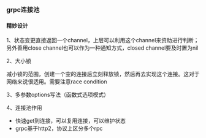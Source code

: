 ### grpc连接池



#### 精妙设计

1、状态变更直接返回一个channel，上层可以利用这个channel来资助进行判断；另外善用close channel也可以作为一种通知方式，closed channel要及时置为nil

2、大小锁

减小锁的范围，创建一个空的连接后立刻释放锁，然后再去实现这个连接。这对于网络来说很适用。需要注意race condition

3、多参数options写法（函数式选项模式）

4、连接池作用

- 快速get到连接，可以复用连接，可以维护状态
- grpc基于http2，协议上区分多个rpc

